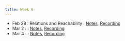 ```yaml
---
title: Week 6
---
```


- Feb 28 : Relations and Reachability : [Notes](https://hackmd.io/@lfs/HkmlbZKlc), [Recording](https://brown.hosted.panopto.com/Panopto/Pages/Viewer.aspx?id=c77fdad6-b5d2-40ab-976c-ae2900f644d8)
- Mar 2 : : [Notes](#), [Recording](#)
- Mar 4 : : [Notes](#), [Recording](#)
